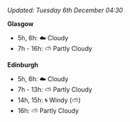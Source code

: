 *Updated: Tuesday 6th December 04:30*

**Glasgow**

* 5h, 6h: :cloud: Cloudy
* 7h - 16h: :partly_sunny: Partly Cloudy

**Edinburgh**

* 5h, 6h: :cloud: Cloudy
* 7h - 13h: :partly_sunny: Partly Cloudy
* 14h, 15h: :cyclone: Windy (:partly_sunny:)
* 16h: :partly_sunny: Partly Cloudy
